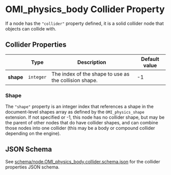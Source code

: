 # OMI_physics_body Collider Property

If a node has the `"collider"` property defined, it is a solid collider node that objects can collide with.

## Collider Properties

|           | Type      | Description                                           | Default value |
| --------- | --------- | ----------------------------------------------------- | ------------- |
| **shape** | `integer` | The index of the shape to use as the collision shape. | -1            |

### Shape

The `"shape"` property is an integer index that references a shape in the document-level shapes array as defined by the `OMI_physics_shape` extension. If not specified or -1, this node has no collider shape, but may be the parent of other nodes that do have collider shapes, and can combine those nodes into one collider (this may be a body or compound collider depending on the engine).

## JSON Schema

See [schema/node.OMI_physics_body.collider.schema.json](schema/node.OMI_physics_body.collider.schema.json) for the collider properties JSON schema.
